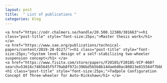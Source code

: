 ```yaml
---
layout: post
title:  " List of publications "
categories: blog
---
```


<div class="contents">

    <a href="https://odr.chalmers.se/handle/20.500.12380/301663"><h1 class="post-title" style="font-size:25px;">Master thesis work</h1> </a>
    <a href="https://www.sae.org/publications/technical-papers/content/2019-28-0127/"><h1 class="post-title" style="font-size:25px;">System level design of a self-stabilizing two-wheeler suspension concept</h1> </a>
    <a href="https://www.fisita.com/store/papers/F2018S/F2018S-VCP-060?search=53616c7465645f5f79ab8f972c396bd5b5b8b14dae6d0ac80813e815564f7bbbdd07d1594a4d888ba5f5b6ddfa5b68cb6964b520ef5d730fc9cdbdb1e971f279652efb323e6822a30095c3bf1a991a8d48049f0fd1845619d0901d0f174596"><h1 class="post-title" style="font-size:25px;">Tadpole Configuration Concept Of Three-wheeler for Auto-Rickshaw</h1> </a>

</div>
